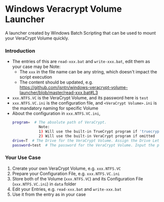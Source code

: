 # Windows Veracrypt Volume Launcher

A launcher created by Windows Batch Scripting that can be used to mount your VeraCrypt Volume quickly.

### Introduction

- The entries of this are `read-xxx.bat` and `write-xxx.bat`, edit them as your case may be
  Note:
  - The `xxx` in the file name can be any string, which doesn't impact the script execution
  - The content should be updated, e.g. https://github.com/jsntn/windows-veracrypt-volume-launcher/blob/master/read-xxx.bat#L3
- `xxx.NTFS.VC` is the VeraCrypt Volume, and its password here is `test`
- `xxx.NTFS.VC.ini` is the configuration file, and `<VeraCrypt Volume>.ini` is the mandatory naming for specific Volume
- About the configuration in `xxx.NTFS.VC.ini`,
  ```bash
  program=  # The absolute path of VeraCrypt.
              Note:
              1) Will use the built-in TrueCrypt program if 'truecrypt' is inputted
              2) Will use the built-in VeraCrypt program if omitted
  drive=T  # The Drive for the VeraCrypt Volume. Assign the Drive Letter automatically if omitted
  password=test  # The password for the VeraCrypt Volume. Input the password manually if omitted
  ```

### Your Use Case

1. Crerate your own VeraCrypt Volume, e.g. `xxx.NTFS.VC`
2. Prepare your Configuration File, e.g. `xxx.NTFS.VC.ini`
3. Store both of the Volume (`xxx.NTFS.VC`) and its Configuration File (`xxx.NTFS.VC.ini`) in `data` folder
4. Edit your Entries, e.g. `read-xxx.bat` and `write-xxx.bat`
5. Use it from the entry as in your case
